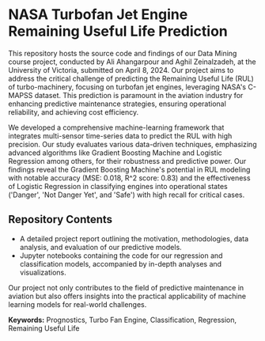 # NASA Turbofan Jet Engine Remaining Useful Life Prediction

This repository hosts the source code and findings of our Data Mining course project, conducted by Ali Ahangarpour and Aghil Zeinalzadeh, at the University of Victoria, submitted on April 8, 2024. Our project aims to address the critical challenge of predicting the Remaining Useful Life (RUL) of turbo-machinery, focusing on turbofan jet engines, leveraging NASA's C-MAPSS dataset. This prediction is paramount in the aviation industry for enhancing predictive maintenance strategies, ensuring operational reliability, and achieving cost efficiency.

We developed a comprehensive machine-learning framework that integrates multi-sensor time-series data to predict the RUL with high precision. Our study evaluates various data-driven techniques, emphasizing advanced algorithms like Gradient Boosting Machine and Logistic Regression among others, for their robustness and predictive power. Our findings reveal the Gradient Boosting Machine's potential in RUL modeling with notable accuracy (MSE: 0.018, R^2 score: 0.83) and the effectiveness of Logistic Regression in classifying engines into operational states ('Danger', 'Not Danger Yet', and 'Safe') with high recall for critical cases.

## Repository Contents

- A detailed project report outlining the motivation, methodologies, data analysis, and evaluation of our predictive models.
- Jupyter notebooks containing the code for our regression and classification models, accompanied by in-depth analyses and visualizations.

Our project not only contributes to the field of predictive maintenance in aviation but also offers insights into the practical applicability of machine learning models for real-world challenges.

**Keywords:** Prognostics, Turbo Fan Engine, Classification, Regression, Remaining Useful Life
